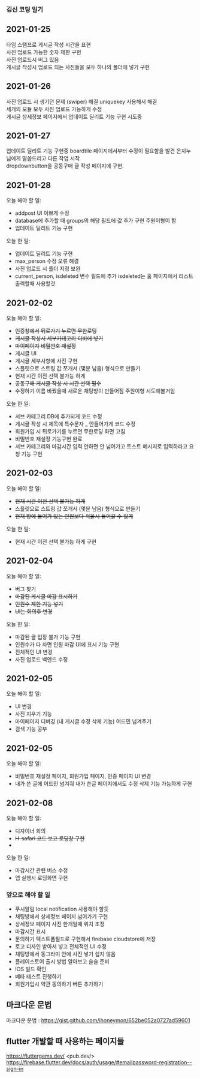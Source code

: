 ### 김신 코딩 일기 <H-LINK App>
## 2021-01-25
타임 스탬프로 게시글 작성 시간을 표현   
사진 업로드 가능한 숫자 제한 구현   
사진 업로드시 버그 있음   
게시글 작성시 업로드 되는 사진들을 모두 하나의 폴더에 넣기 구현   
 
## 2021-01-26
사진 업로드 시 생기던 문제 (swiper) 해결 uniquekey 사용해서 해결   
세개의 모듈 모두 사진 업로드 가능하게 수정   
게시글 상세정보 페이지에서 업데이트 딜리트 기능 구현 시도중   

## 2021-01-27
업데이트 딜리트 기능 구현중 boardtile 페이지에서부터 수정이 필요함을 발견 은지누님에게 말씀드리고 다른 작업 시작   
dropdownbutton을 공동구매 글 작성 페이지에 구현.

## 2021-01-28 
오늘 해야 할 일:   
- addpost UI 이쁘게 수정   
- database에 추가할 때 groups의 해당 필드에 값 추가 구현 주원이형이 함
- 업데이트 딜리트 기능 구현

오늘 한 일:
- 업데이트 딜리트 기능 구현
- max_person 수정 오류 해결
- 사진 업로드 시 폴더 지정 보완
- current_person, isdeleted 변수 필드에 추가 isdeleted는 홈 페이지에서 리스트 출력할때 사용할것

## 2021-02-02
오늘 해야 할 일:
- ~~인증창에서 뒤로가기 누르면 무한로딩~~ 
- ~~게시글 작성시 세부카테고리 디비에 넣기~~ 
- ~~마이페이지 비밀번호 재설정~~
- 게시글 UI
- 게시글 세부사항에 사진 구현
- 스플릿으로 스트링 값 쪼개서 (몇분 남음) 형식으로 만들기
- 현재 시간 이전 선택 불가능 하게 
- ~~공동구매 게시글 작성 시 시간 선택 필수~~
- 수정하기 이름 바꿨을때 새로운 채팅방이 만들어짐 주원이형 시도해볼거임

오늘 한 일:
- 서브 카테고리 DB에 추가되게 코드 수정 
- 게시글 작성 시 제목에 특수문자 _ 안들어가게 코드 수정
- 회원가입 시 뒤로가기를 누르면 무한로딩 화면 고침 
- 비밀번호 재설정 기능구현 완료
- 서브 카테고리와 마감시간 입력 안하면 안 넘어가고 토스트 메시지로 입력하라고 요청 기능 구현

## 2021-02-03
오늘 해야 할 일:
- ~~현재 시간 이전 선택 불가능 하게~~
- 스플릿으로 스트링 값 쪼개서 (몇분 남음) 형식으로 만들기
- ~~현재 방에 들어가 있는 인원보다 적을시 들어갈 수 있게~~

오늘 한 일:
- 현재 시간 이전 선택 불가능 하게 구현

## 2021-02-04
오늘 해야 할 일:
- 버그 찾기
- ~~마감된 게시글 마감 표시하기~~ 
- ~~인원수 제한 기능 넣기~~
- ~~UI는 회의후 변경~~

오늘 한 일:
- 마감된 글 입장 불가 기능 구현
- 인원수가 다 차면 인원 마감 UI에 표시 기능 구현
- 전체적인 UI 변경
- 사진 업로드 백엔드 수정

## 2021-02-05
오늘 해야 할 일:
- UI 변경
- 사진 지우기 기능 
- 마이페이지 디버깅 (내 게시글 수정 삭제 기능) 어드민 넘겨주기
- 검색 기능 공부

## 2021-02-05
오늘 해야 할 일:
- 비밀번호 재설정 페이지, 회원가입 페이지, 인증 페이지 UI 변경
- 내가 쓴 글에 어드민 넘겨줘 내가 쓴글 페이지에서도 수정 삭제 기능 가능하게 구현  

## 2021-02-08
오늘 해야 할 일:
- 디자이너 회의
- ~~H-safari 코드 보고 로딩창 구현~~
- 

오늘 한 일:
- 마감시간 관련 버스 수정
- 앱 실행시 로딩화면 구현

### 앞으로 해야 할 일
- 푸시알림 local notification 사용해야 할듯
- 채팅방에서 상세정보 페이지 넘어가기 구현
- 상세정보 페이지 사진 한개일때 위치 조정
- 마감시간 표시
- 문의하기 텍스트폼필드로 구현해서 firebase cloudstore에 저장
- 로고 디자인 받아서 넣고 전체적인 UI 수정
- 채팅방에서 동그라미 안에 사진 넣기 쉽지 않음
- 플레이스토어 출시 방법 알아보고 슬슬 준비
- IOS 빌드 확인
- 베타 테스트 진행하기
- 회원가입시 약관 동의하기 버튼 추가하기



## 마크다운 문법 
마크다운 문법 : <https://gist.github.com/ihoneymon/652be052a0727ad59601>

## flutter 개발할 때 사용하는 페이지들
<https://fluttergems.dev/>
<pub.dev/>
<https://firebase.flutter.dev/docs/auth/usage/#emailpassword-registration--sign-in>
